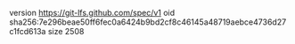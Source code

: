 version https://git-lfs.github.com/spec/v1
oid sha256:7e296beae50ff6fec0a6424b9bd2cf8c46145a48719aebce4736d27c1fcd613a
size 2508
